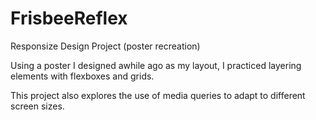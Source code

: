 # FrisbeeReflex
Responsize Design Project (poster recreation)

Using a poster I designed awhile ago as my layout, I practiced layering elements with flexboxes and grids. 

This project also explores the use of media queries to adapt to different screen sizes.
